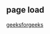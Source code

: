 ## page load
[geeksforgeeks](https://www.geeksforgeeks.org/how-to-run-a-function-when-the-page-is-loaded-in-javascript/)
